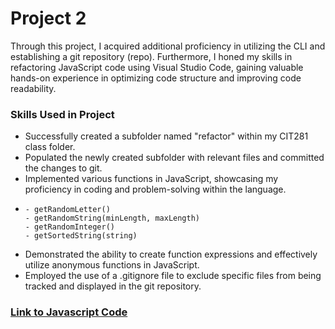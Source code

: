 # Project 2

Through this project, I acquired additional proficiency in utilizing the CLI and establishing a git repository (repo).
Furthermore, I honed my skills in refactoring JavaScript code using Visual Studio Code, gaining valuable hands-on 
experience in optimizing code structure and improving code readability.

### Skills Used in Project
- Successfully created a subfolder named "refactor" within my CIT281 class folder.
- Populated the newly created subfolder with relevant files and committed the changes to git.
- Implemented various functions in JavaScript, showcasing my proficiency in coding and problem-solving within the language.
-
      - getRandomLetter()
      - getRandomString(minLength, maxLength)
      - getRandomInteger() 
      - getSortedString(string)


- Demonstrated the ability to create function expressions and effectively utilize anonymous functions in JavaScript.
- Employed the use of a .gitignore file to exclude specific files from being tracked and displayed in the git repository.



### [Link to Javascript Code](code/)
